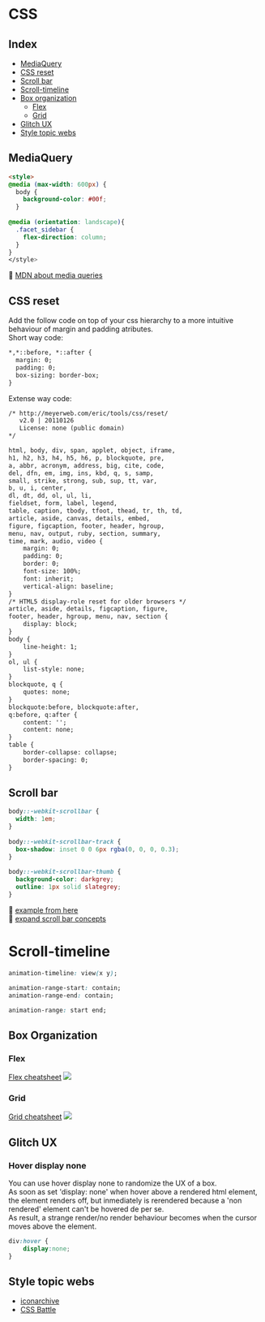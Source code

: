 # CSS

## Index
* [MediaQuery](#mediaquery)
* [CSS reset](#css-reset)
* [Scroll bar](#scroll-bar)
* [Scroll-timeline](#scroll-timeline)
* [Box organization](#box-organization)
	* [Flex](#flex)
	* [Grid](#grid)
* [Glitch UX](#glitch-ux)
* [Style topic webs](#style-topic-webs)

## MediaQuery
```html
<style>
@media (max-width: 600px) {
  body {
    background-color: #00f;
  }
 
@media (orientation: landscape){
  .facet_sidebar {
    flex-direction: column;
  }
}
</style>
```
🚀 [MDN about media queries](https://developer.mozilla.org/es/docs/Web/CSS/Media_Queries/Using_media_queries)

## CSS reset
Add the follow code on top of your css hierarchy to a more intuitive behaviour of margin and padding atributes.   
Short way code:
```html
*,*::before, *::after {
  margin: 0;
  padding: 0;
  box-sizing: border-box;
}
```   
Extense way code:
```html
/* http://meyerweb.com/eric/tools/css/reset/ 
   v2.0 | 20110126
   License: none (public domain)
*/

html, body, div, span, applet, object, iframe,
h1, h2, h3, h4, h5, h6, p, blockquote, pre,
a, abbr, acronym, address, big, cite, code,
del, dfn, em, img, ins, kbd, q, s, samp,
small, strike, strong, sub, sup, tt, var,
b, u, i, center,
dl, dt, dd, ol, ul, li,
fieldset, form, label, legend,
table, caption, tbody, tfoot, thead, tr, th, td,
article, aside, canvas, details, embed, 
figure, figcaption, footer, header, hgroup, 
menu, nav, output, ruby, section, summary,
time, mark, audio, video {
	margin: 0;
	padding: 0;
	border: 0;
	font-size: 100%;
	font: inherit;
	vertical-align: baseline;
}
/* HTML5 display-role reset for older browsers */
article, aside, details, figcaption, figure, 
footer, header, hgroup, menu, nav, section {
	display: block;
}
body {
	line-height: 1;
}
ol, ul {
	list-style: none;
}
blockquote, q {
	quotes: none;
}
blockquote:before, blockquote:after,
q:before, q:after {
	content: '';
	content: none;
}
table {
	border-collapse: collapse;
	border-spacing: 0;
}
```

## Scroll bar
```css
body::-webkit-scrollbar {
  width: 1em;
}
 
body::-webkit-scrollbar-track {
  box-shadow: inset 0 0 6px rgba(0, 0, 0, 0.3);
}
 
body::-webkit-scrollbar-thumb {
  background-color: darkgrey;
  outline: 1px solid slategrey;
}
```
🚀 [example from here](https://css-tricks.com/almanac/properties/s/scrollbar/)  
🚀 [expand scroll bar concepts](https://css-tricks.com/the-current-state-of-styling-scrollbars-in-css/)

# Scroll-timeline
```css
animation-timeline: view(x y);

animation-range-start: contain;
animation-range-end: contain;

animation-range: start end;
```


## Box Organization
### Flex
[Flex cheatsheet](https://css-tricks.com/snippets/css/a-guide-to-flexbox/)
![](https://css-tricks.com/wp-content/uploads/2022/02/css-flexbox-poster.png)
### Grid
[Grid cheatsheet](https://css-tricks.com/snippets/css/complete-guide-grid/#top-of-site)
![](https://css-tricks.com/wp-content/uploads/2022/02/css-grid-poster.png)

## Glitch UX
### Hover display none
You can use hover display none to randomize the UX of a box.  
As soon as set 'display: none' when hover above a rendered html element, the element renders off, but inmediately is rerendered because a 'non rendered' element can't be hovered de per se.   
As result, a strange render/no render behaviour becomes when the cursor moves above the element. 
```css
div:hover {
	display:none;
}
```

## Style topic webs
* [iconarchive](https://iconarchive.com/)
* [CSS Battle](https://cssbattle.dev/)